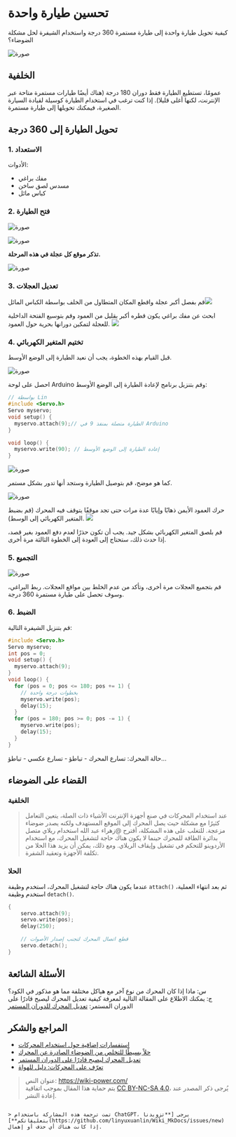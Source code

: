 # تحسين طيارة واحدة

كيفية تحويل طيارة واحدة إلى طيارة مستمرة 360 درجة واستخدام الشيفرة لحل مشكلة الضوضاء؟

![صورة](https://img.wiki-power.com/d/wiki-media/img/2218072-04cbc8eb7ac10ddc.jpg)

## الخلفية

عمومًا، تستطيع الطيارة فقط دوران 180 درجة (هناك أيضًا طيارات مستمرة متاحة عبر الإنترنت، لكنها أغلى قليلا). إذا كنت ترغب في استخدام الطيارة كوسيلة لقيادة السيارة الصغيرة، فيمكنك تحويلها إلى طيارة مستمرة.

## تحويل الطيارة إلى 360 درجة

### 1. الاستعداد

الأدوات:

- مفك براغي
- مسدس لصق ساخن
- كباس مائل

### 2. فتح الطيارة

![صورة](https://img.wiki-power.com/d/wiki-media/img/2218072-7bc137198ac65914.jpg)

![صورة](https://img.wiki-power.com/d/wiki-media/img/2218072-ce45e1ce8a869ed2.jpg)

**تذكر موقع كل عجلة في هذه المرحلة.**

![صورة](https://img.wiki-power.com/d/wiki-media/img/2218072-f81faeac715a89f7.jpg)

### 3. تعديل العجلات

قم بفصل أكبر عجلة واقطع المكان المتطاول من الخلف بواسطة الكباس المائل![](https://img.wiki-power.com/d/wiki-media/img/2218072-2fab2f9620b5efb2.jpg)

ابحث عن مفك براغي يكون قطره أكبر بقليل من العمود وقم بتوسيع الفتحة الداخلية للعجلة لتمكين دورانها بحرية حول العمود. ![](https://img.wiki-power.com/d/wiki-media/img/2218072-b5de55e257df450e.jpg)

### 4. تختيم المتغير الكهربائي

قبل القيام بهذه الخطوة، يجب أن نعيد الطيارة إلى الوضع الأوسط.

![صورة](https://img.wiki-power.com/d/wiki-media/img/2218072-3f7127da4c2c8d88.jpg)

احصل على لوحة Arduino وقم بتنزيل برنامج لإعادة الطيارة إلى الوضع الأوسط:

```cpp
// بواسطة Lin
#include <Servo.h>
Servo myservo;
void setup() {
  myservo.attach(9);// الطيارة متصلة بمنفذ 9 في Arduino
}

void loop() {
  myservo.write(90); // إعادة الطيارة إلى الوضع الأوسط
}
```

![صورة](https://img.wiki-power.com/d/wiki-media/img/2218072-41374b07e5f87b06.png)

كما هو موضح، قم بتوصيل الطيارة وستجد أنها تدور بشكل مستمر.

![صورة](https://img.wiki-power.com/d/wiki-media/img/2218072-04e91993e3d57d4d.jpg)

حرك العمود الأيمن ذهابًا وإيابًا عدة مرات حتى تجد موقفًا يتوقف فيه المحرك (قم بضبط المتغير الكهربائي إلى الوسط). ![](https://img.wiki-power.com/d/wiki-media/img/2218072-964d07b3c4c304d4.jpg)

قم بلصق المتغير الكهربائي بشكل جيد. يجب أن تكون حذرًا لعدم دفع العمود بغير قصد، إذا حدث ذلك، ستحتاج إلى العودة إلى الخطوة الثالثة مرة أخرى.

### 5. التجميع

![صورة](https://img.wiki-power.com/d/wiki-media/img/2218072-d0aec7a2cb430e4c.jpg)

قم بتجميع العجلات مرة أخرى، وتأكد من عدم الخلط بين مواقع العجلات. ربط البراغي، وسوف تحصل على طيارة مستمرة 360 درجة.

### 6. الضبط

قم بتنزيل الشيفرة التالية:


```cpp
#include <Servo.h>
Servo myservo;
int pos = 0;
void setup() {
  myservo.attach(9);
}
void loop() {
  for (pos = 0; pos <= 180; pos += 1) {
    // بخطوات درجة واحدة
    myservo.write(pos);
    delay(15);
  }
  for (pos = 180; pos >= 0; pos -= 1) {
    myservo.write(pos);
    delay(15);
  }
}
```

حالة المحرك: تسارع المحرك - تباطؤ - تسارع عكسي - تباطؤ...

## القضاء على الضوضاء

### الخلفية

> عند استخدام المحركات في صنع أجهزة الإنترنت الأشياء ذات الصلة، يتعين التعامل كثيرًا مع مشكلة حيث يصل المحرك إلى الموقع المستهدف ولكنه يصدر ضوضاء مزعجة. للتغلب على هذه المشكلة، أقترح @زهراء عبد الله استخدام ريلاي متصل بدائرة الطاقة للمحرك حينما لا يكون هناك حاجة لتشغيل المحرك، مع استخدام الأردوينو للتحكم في تشغيل وإيقاف الريلاي. ومع ذلك، يمكن أن يزيد هذا الحلا من تكلفة الأجهزة وتعقيد الشفرة.

### الحلا

عندما يكون هناك حاجة لتشغيل المحرك، استخدم وظيفة `attach()` ثم بعد انتهاء العملية، استخدم وظيفة `detach()`.

```cpp
{
    servo.attach(9);
    servo.write(pos);
    delay(250);

    // قطع اتصال المحرك لتجنب إصدار الأصوات
    servo.detach();
}
```

## الأسئلة الشائعة

س: ماذا إذا كان المحرك من نوع آخر مع هياكل مختلفة مما هو مذكور في الكود؟  
ج: يمكنك الاطلاع على المقالة التالية لمعرفة كيفية تعديل المحرك ليصبح قادرًا على الدوران المستمر: [تعديل المحرك للدوران المستمر](https://www.example.com)

## المراجع والشكر

- [استفسارات إضافية حول استخدام المحركات](https://www.example.com)
- [حلاً بسيطًا للتخلص من الضوضاء الصادرة عن المحرك](https://www.example.com)
- [تعديل المحرك ليصبح قادرًا على الدوران المستمر](https://www.example.com)
- [تعرّف على المحركات: دليل للهواة](https://www.example.com)

> عنوان النص: <https://wiki-power.com/>  
> يتم حماية هذا المقال بموجب اتفاقية [CC BY-NC-SA 4.0](https://creativecommons.org/licenses/by/4.0/deed.zh)، يُرجى ذكر المصدر عند إعادة النشر.
```

> تمت ترجمة هذه المشاركة باستخدام ChatGPT، يرجى [**تزويدنا بتعليقاتكم**](https://github.com/linyuxuanlin/Wiki_MkDocs/issues/new) إذا كانت هناك أي حذف أو إهمال.